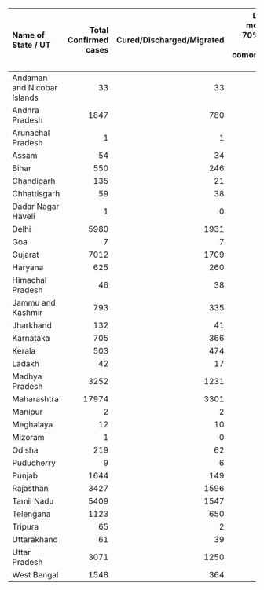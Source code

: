 | Name of State / UT          |   Total Confirmed cases |   Cured/Discharged/Migrated |   Deaths ( more than 70% cases due to comorbidities ) |
|:----------------------------|------------------------:|----------------------------:|------------------------------------------------------:|
| Andaman and Nicobar Islands |                      33 |                          33 |                                                     0 |
| Andhra Pradesh              |                    1847 |                         780 |                                                    38 |
| Arunachal Pradesh           |                       1 |                           1 |                                                     0 |
| Assam                       |                      54 |                          34 |                                                     1 |
| Bihar                       |                     550 |                         246 |                                                     5 |
| Chandigarh                  |                     135 |                          21 |                                                     1 |
| Chhattisgarh                |                      59 |                          38 |                                                     0 |
| Dadar Nagar Haveli          |                       1 |                           0 |                                                     0 |
| Delhi                       |                    5980 |                        1931 |                                                    66 |
| Goa                         |                       7 |                           7 |                                                     0 |
| Gujarat                     |                    7012 |                        1709 |                                                   425 |
| Haryana                     |                     625 |                         260 |                                                     7 |
| Himachal Pradesh            |                      46 |                          38 |                                                     2 |
| Jammu and Kashmir           |                     793 |                         335 |                                                     9 |
| Jharkhand                   |                     132 |                          41 |                                                     3 |
| Karnataka                   |                     705 |                         366 |                                                    30 |
| Kerala                      |                     503 |                         474 |                                                     4 |
| Ladakh                      |                      42 |                          17 |                                                     0 |
| Madhya Pradesh              |                    3252 |                        1231 |                                                   193 |
| Maharashtra                 |                   17974 |                        3301 |                                                   694 |
| Manipur                     |                       2 |                           2 |                                                     0 |
| Meghalaya                   |                      12 |                          10 |                                                     1 |
| Mizoram                     |                       1 |                           0 |                                                     0 |
| Odisha                      |                     219 |                          62 |                                                     2 |
| Puducherry                  |                       9 |                           6 |                                                     0 |
| Punjab                      |                    1644 |                         149 |                                                    28 |
| Rajasthan                   |                    3427 |                        1596 |                                                    97 |
| Tamil Nadu                  |                    5409 |                        1547 |                                                    37 |
| Telengana                   |                    1123 |                         650 |                                                    29 |
| Tripura                     |                      65 |                           2 |                                                     0 |
| Uttarakhand                 |                      61 |                          39 |                                                     1 |
| Uttar Pradesh               |                    3071 |                        1250 |                                                    62 |
| West Bengal                 |                    1548 |                         364 |                                                   151 |
